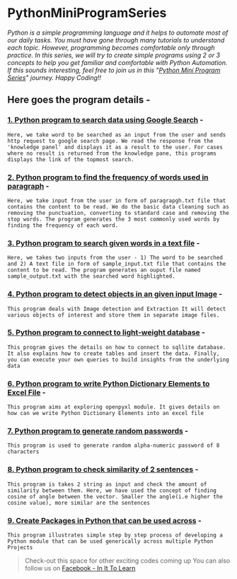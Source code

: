 # PythonMiniProgramSeries

*Python is a simple programming language and it helps to automate most of our daily tasks. You must have gone through many tutorials to understand each topic. However, programming becomes comfortable only through practice. In this series, we will try to create simple programs using 2 or 3 concepts to help you get familiar and comfortable with Python Automation. If this sounds interesting, feel free to join us in this "[Python Mini Program Series](https://pythonminiprogramseries.blogspot.com/)" journey. Happy Coding!!*

## Here goes the program details - 

### [1. Python program to search data using Google Search](https://github.com/Snigdha171/PythonMiniProgramSeries/tree/master/AutomateGoogleSearch) - 

```Here, we take word to be searched as an input from the user and sends http request to google search page. We read the response from the 'knowledge panel' and displays it as a result to the user. For cases where no result is returned from the knowledge pane, this programs displays the link of the topmost search.```

### [2. Python program to find the frequency of words used in paragraph](https://github.com/Snigdha171/PythonMiniProgramSeries/tree/master/FindWordFrequency) - 

```Here, we take input from the user in form of paragrapgh.txt file that contains the content to be read. We do the basic data cleaning such as removing the punctuation, converting to standard case and removing the stop words. The program generates the 3 most commonly used words by finding the frequency of each word.```

### [3. Python program to search given words in a text file](https://github.com/Snigdha171/PythonMiniProgramSeries/tree/master/PatternMatching) - 

```Here, we takes two inputs from the user - 1) The word to be searched and 2) A text file in form of sample_input.txt file that contains the content to be read. The program generates an ouput file named sample_output.txt with the searched word highlighted.```

### [4. Python program to detect objects in an given input Image](https://github.com/Snigdha171/PythonMiniProgramSeries/tree/master/ImageDetection) - 

```This program deals with Image detection and Extraction It will detect various objects of interest and store them in separate image files.```

### [5. Python program to connect to light-weight database](https://github.com/Snigdha171/PythonMiniProgramSeries/tree/master/SQLLiteDBConnection) - 

```This program gives the details on how to connect to sqllite database. It also explains how to create tables and insert the data. Finally, you can execute your own queries to build insights from the underlying data```

### [6. Python program to write Python Dictionary Elements to Excel File](https://github.com/Snigdha171/PythonMiniProgramSeries/tree/master/DictionaryToExcel) - 

```This program aims at exploring openpyxl module. It gives details on how can we write Python Dictionary Elements into an excel file```

### [7. Python program to generate random passwords](https://github.com/Snigdha171/PythonMiniProgramSeries/tree/master/generatePassword) - 

```This program is used to generate random alpha-numeric password of 8 characters```

### [8. Python program to check similarity of 2 sentences](https://github.com/Snigdha171/PythonMiniProgramSeries/tree/master/SimilarText) - 

```This program is takes 2 string as input and check the amount of similarity between them. Here, we have used the concept of finding cosine of angle between the vector. Smaller the angle(i.e higher the cosine value), more similar are the sentences```

### [9. Create Packages in Python that can be used across](https://github.com/Snigdha171/PythonMiniProgramSeries/tree/master/CreatingPythonPackage) - 

```This program illustrates simple step by step process of developing a Python module that can be used generically across multiple Python Projects```



> Check-out this space for other exciting codes coming up You can also follow us on [Facebook - In It To Learn](https://www.facebook.com/In-It-To-Learn-557691821426953/?ref=bookmarks)
